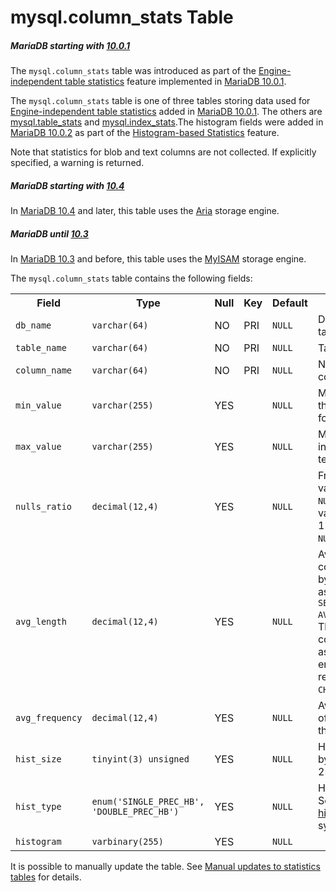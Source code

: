 # mysql.column_stats Table

##### MariaDB starting with [10.0.1](/kb/en/mariadb-1001-release-notes/)

The `mysql.column_stats` table was introduced as part of the [Engine-independent table statistics](/replication/optimization-and-tuning/query-optimizations/statistics-for-optimizing-queries/engine-independent-table-statistics/) feature implemented in [MariaDB 10.0.1](/kb/en/mariadb-1001-release-notes/).

The `mysql.column_stats` table is one of three tables storing data used for [Engine-independent table statistics](/replication/optimization-and-tuning/query-optimizations/statistics-for-optimizing-queries/engine-independent-table-statistics/) added in [MariaDB 10.0.1](/kb/en/mariadb-1001-release-notes/). The others are [mysql.table_stats](/sql-statements-structure/sql-statements/administrative-sql-statements/system-tables/the-mysql-database-tables/mysqltable_stats-table/) and [mysql.index_stats](/sql-statements-structure/sql-statements/administrative-sql-statements/system-tables/the-mysql-database-tables/mysqlindex_stats-table/).The histogram fields were added in [MariaDB 10.0.2](/kb/en/mariadb-1002-release-notes/) as part of the [Histogram-based Statistics](/replication/optimization-and-tuning/query-optimizations/statistics-for-optimizing-queries/histogram-based-statistics/) feature.

Note that statistics for blob and text columns are not collected. If explicitly specified, a warning is returned.

##### MariaDB starting with [10.4](/kb/en/what-is-mariadb-104/)

In [MariaDB 10.4](/kb/en/what-is-mariadb-104/) and later, this table uses the [Aria](/columns-storage-engines-and-plugins/storage-engines/aria/) storage engine.

##### MariaDB until [10.3](/kb/en/what-is-mariadb-103/)

In [MariaDB 10.3](/kb/en/what-is-mariadb-103/) and before, this table uses the [MyISAM](/columns-storage-engines-and-plugins/storage-engines/myisam-storage-engine/) storage engine.

The `mysql.column_stats` table contains the following fields:

<table><tbody><tr><th>Field</th><th>Type</th><th>Null</th><th>Key</th><th>Default</th><th>Description</th></tr>
<tr><td><code>db_name</code></td><td><code>varchar(64)</code></td><td>NO</td><td>PRI</td><td><code>NULL</code></td><td>Database the table is in.</td></tr>
<tr><td><code>table_name</code></td><td><code>varchar(64)</code></td><td>NO</td><td>PRI</td><td><code>NULL</code></td><td>Table name.</td></tr>
<tr><td><code>column_name</code></td><td><code>varchar(64)</code></td><td>NO</td><td>PRI</td><td><code>NULL</code></td><td>Name of the column.</td></tr>
<tr><td><code>min_value</code></td><td><code>varchar(255)</code></td><td>YES</td><td></td><td><code>NULL</code></td><td>Minimum value in the table (in text form).</td></tr>
<tr><td><code>max_value</code></td><td><code>varchar(255)</code></td><td>YES</td><td></td><td><code>NULL</code></td><td>Maximum value in the table (in text form).</td></tr>
<tr><td><code>nulls_ratio</code></td><td><code>decimal(12,4)</code></td><td>YES</td><td></td><td><code>NULL</code></td><td>Fraction of <code>NULL</code> values (0- no <code>NULL</code>s, 0.5 - half values are <code>NULL</code>s, 1 - all values are <code>NULL</code>s).</td></tr>
<tr><td><code>avg_length</code></td><td><code>decimal(12,4)</code></td><td>YES</td><td></td><td><code>NULL</code></td><td>Average length of column value, in bytes. Counted as if one ran <code>SELECT AVG(LENGTH(col))</code>. This doesn't count <code>NULL</code> bytes, assumes endspace removal for <code>CHAR(n)</code>, etc.</td></tr>
<tr><td><code>avg_frequency</code></td><td><code>decimal(12,4)</code></td><td>YES</td><td></td><td><code>NULL</code></td><td>Average number of records with the same value</td></tr>
<tr><td><code>hist_size</code></td><td><code>tinyint(3) unsigned</code></td><td>YES</td><td></td><td><code>NULL</code></td><td>Histogram size in bytes, from 0-255.</td></tr>
<tr><td><code>hist_type</code></td><td><code>enum('SINGLE_PREC_HB', 'DOUBLE_PREC_HB')</code></td><td>YES</td><td></td><td><code>NULL</code></td><td>Histogram type. See the <a href="/kb/en/server-system-variables/#histogram_type">histogram_type</a> system variable.</td></tr>
<tr><td><code>histogram</code></td><td><code>varbinary(255)</code></td><td>YES</td><td></td><td><code>NULL</code></td><td></td></tr>
</tbody></table>

It is possible to manually update the table. See [Manual updates to statistics tables](/kb/en/engine-independent-table-statistics/#manual-updates-to-statistics-tables) for details.